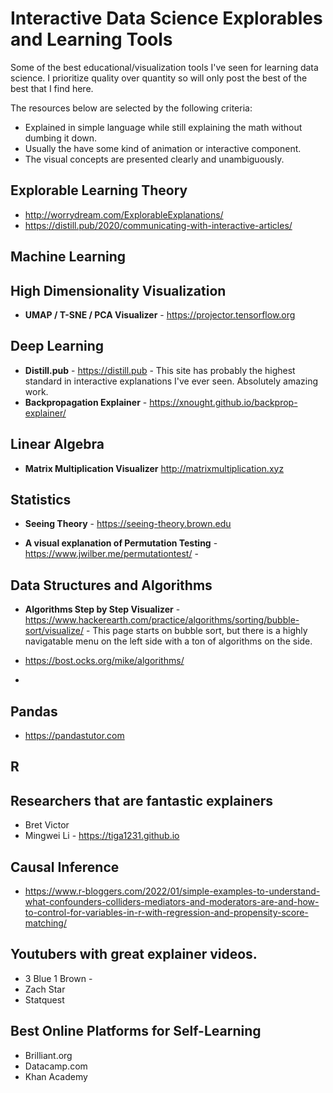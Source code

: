 # Interactive Data Science Explorables and Learning Tools

Some of the best educational/visualization tools I've seen for learning data science.  I prioritize quality over quantity so will only post the best of the best that I find here. 

The resources below are selected by the following criteria:
* Explained in simple language while still explaining the math without dumbing it down.
* Usually the have some kind of animation or interactive component.
* The visual concepts are presented clearly and unambiguously.


## Explorable Learning Theory
* http://worrydream.com/ExplorableExplanations/
* https://distill.pub/2020/communicating-with-interactive-articles/

## Machine Learning 

## High Dimensionality Visualization
* **UMAP / T-SNE / PCA Visualizer** - https://projector.tensorflow.org


## Deep Learning

* **Distill.pub** - https://distill.pub - This site has probably the highest standard in interactive explanations I've ever seen.  Absolutely amazing work.
* **Backpropagation Explainer** - https://xnought.github.io/backprop-explainer/

## Linear Algebra

* **Matrix Multiplication Visualizer** http://matrixmultiplication.xyz

## Statistics

* **Seeing Theory** - https://seeing-theory.brown.edu

* **A visual explanation of Permutation Testing** - https://www.jwilber.me/permutationtest/ - 

## Data Structures and Algorithms
* **Algorithms Step by Step Visualizer** - https://www.hackerearth.com/practice/algorithms/sorting/bubble-sort/visualize/ - This page starts on bubble sort, but there is a highly navigatable menu on the left side with a ton of algorithms on the side.

* https://bost.ocks.org/mike/algorithms/
* 
## Pandas

* https://pandastutor.com

## R

## Researchers that are fantastic explainers

* Bret Victor
* Mingwei Li - https://tiga1231.github.io

## Causal Inference
* https://www.r-bloggers.com/2022/01/simple-examples-to-understand-what-confounders-colliders-mediators-and-moderators-are-and-how-to-control-for-variables-in-r-with-regression-and-propensity-score-matching/

## Youtubers with great explainer videos.

* 3 Blue 1 Brown - 
* Zach Star
* Statquest

## Best Online Platforms for Self-Learning

* Brilliant.org
* Datacamp.com
* Khan Academy

